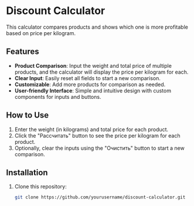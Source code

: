 # Discount Calculator

This calculator compares products and shows which one is more profitable based on price per kilogram.

## Features 

- **Product Comparison**: Input the weight and total price of multiple products, and the calculator will display the price per kilogram for each.
- **Clear Input**: Easily reset all fields to start a new comparison.
- **Customizable**: Add more products for comparison as needed.
- **User-friendly Interface**: Simple and intuitive design with custom components for inputs and buttons.

## How to Use

1. Enter the weight (in kilograms) and total price for each product.
2. Click the "Рассчитать" button to see the price per kilogram for each product.
3. Optionally, clear the inputs using the "Очистить" button to start a new comparison.

## Installation

1. Clone this repository:
   ```bash
   git clone https://github.com/yourusername/discount-calculator.git
